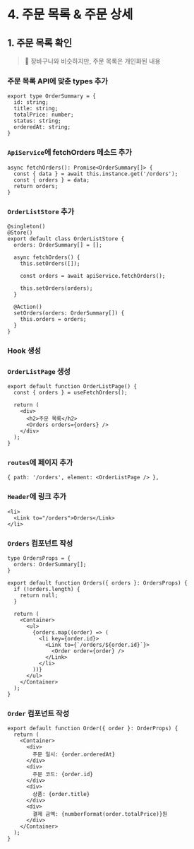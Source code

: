 # 4. 주문 목록 & 주문 상세

## 1. 주문 목록 확인

> 🛒 장바구니와 비슷하지만, 주문 목록은 개인화된 내용  

### 주문 목록 API에 맞춘 types 추가

```tsx
export type OrderSummary = {
  id: string;
  title: string;
  totalPrice: number;
  status: string;
  orderedAt: string;
}
```

### `ApiService`에 fetchOrders 메소드 추가

```tsx
async fetchOrders(): Promise<OrderSummary[]> {
  const { data } = await this.instance.get('/orders');
  const { orders } = data;
  return orders;
}
```

### `OrderListStore` 추가

```tsx
@singleton()
@Store()
export default class OrderListStore {
  orders: OrderSummary[] = [];

  async fetchOrders() {
    this.setOrders([]);

    const orders = await apiService.fetchOrders();

    this.setOrders(orders);
  }

  @Action()
  setOrders(orders: OrderSummary[]) {
    this.orders = orders;
  }
}
```

### Hook 생성

### `OrderListPage` 생성

```tsx
export default function OrderListPage() {
  const { orders } = useFetchOrders();

  return (
    <div>
      <h2>주문 목록</h2>
      <Orders orders={orders} />
    </div>
  );
}
```

### `routes`에 페이지 추가

```tsx
{ path: '/orders', element: <OrderListPage /> },
```

### `Header`에 링크 추가

```tsx
<li>
  <Link to="/orders">Orders</Link>
</li>
```

### `Orders` 컴포넌트 작성

```tsx
type OrdersProps = {
  orders: OrderSummary[];
}

export default function Orders({ orders }: OrdersProps) {
  if (!orders.length) {
    return null;
  }

  return (
    <Container>
      <ul>
        {orders.map((order) => (
          <li key={order.id}>
            <Link to={`/orders/${order.id}`}>
              <Order order={order} /> 
            </Link>
          </li>
        ))}
      </ul>
    </Container>
  );
}
```

### `Order` 컴포넌트 작성

```tsx
export default function Order({ order }: OrderProps) {
  return (
    <Container>
      <div>
        주문 일시: {order.orderedAt}
      </div>
      <div>
        주문 코드: {order.id}
      </div>
      <div>
        상품: {order.title}
      </div>
      <div>
        결제 금액: {numberFormat(order.totalPrice)}원
      </div>
    </Container>
  );
}
```

<br>
